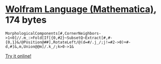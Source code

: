 # [Wolfram Language (Mathematica)], 174 bytes

    MorphologicalComponents[#,CornerNeighbors->1<0]//.m_:>Fold[If[{0,#2}~SubsetQ~Extract[#,#-{0,1}&/@Position@##],RotateLeft/@(d=#/.j_/;j!=#2->0)+#-d,#]&,m,Union@@m]/.k_/;k>0->1&

[Try it online!][TIO-kwghdyx3]

[Wolfram Language (Mathematica)]: https://www.wolfram.com/wolframscript/
[TIO-kwghdyx3]: https://tio.run/##bY5hS8MwEIb/SiRQJqZNuo9qS2E4EFSmsk8ljGxN125NbqQRhJL99ZqBOFKE4z7cc8@9p4RtpBK23YmxRtn4CubUQAd7P@gWoE6gpbZ9ickCjJbmTbb7Zgumj/P0kXFKE7W5z5fQVeVzXQ6M4Lk7f35te2nfz0/f1oid9TKOPUpdRIsV9K1tQRcYc/IBVlj5ImtLi1mVYZocNvThcJPheZyz2zscVwTziCiy1henUJwmR79yzJl/IBpXptX@PopzVJeYcxQhWqBhGFKCfLGwM0fQwP4j6S/5qyu8kIkQOpModnXS8FroTKJCJ4hyzo0/ "Wolfram Language (Mathematica) – Try It Online"
